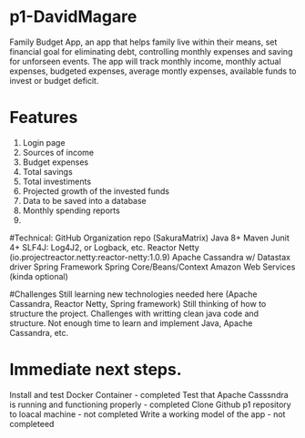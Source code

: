 # p1-DavidMagare
Family Budget App, an app that helps family live within their means, set financial goal for eliminating debt, controlling monthly expenses and saving for unforseen events. 
The app will track monthly income, monthly actual expenses, budgeted expenses, average montly expenses, available funds to invest or budget deficit. 
# Features

1.  Login page
2.  Sources of income
3.  Budget expenses
4.  Total savings
5.  Total investiments
6.  Projected growth of the invested funds
7.  Data to be saved into a database
8.  Monthly spending reports
9.  
#Technical:
GitHub Organization repo (SakuraMatrix)
Java 8+
Maven
Junit 4+
SLF4J: Log4J2, or Logback, etc.
Reactor Netty (io.projectreactor.netty:reactor-netty:1.0.9)
Apache Cassandra w/ Datastax driver
Spring Framework
Spring Core/Beans/Context
Amazon Web Services (kinda optional)

#Challenges
Still learning new technologies needed here (Apache Cassandra, Reactor Netty, Spring framework)
Still thinking of how to structure the project.
Challenges with writting clean java code and structure.
Not enough time to learn and implement Java, Apache Cassandra, etc.

# Immediate next steps.
Install and test Docker Container - completed
Test that Apache Casssndra is running and functioning properly - completed
Clone Github p1 repository to loacal machine - not completed
Write a working model of the app - not completeed
